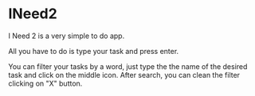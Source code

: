 # INeed2
I Need 2 is a very simple to do app.

All you have to do is type your task and press enter.

You can filter your tasks by a word, just type the the name of the desired task and click on the middle icon.
After search, you can clean the filter clicking on "X" button.
